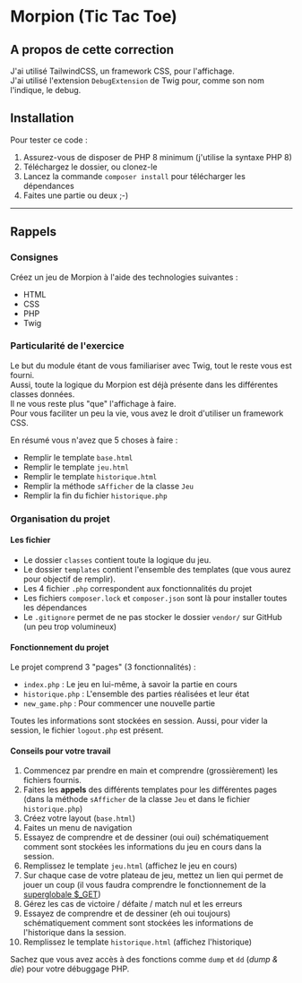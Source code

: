 # Morpion (Tic Tac Toe)

## A propos de cette correction
J'ai utilisé TailwindCSS, un framework CSS, pour l'affichage.  
J'ai utilisé l'extension `DebugExtension` de Twig pour, comme son nom l'indique, le debug.

## Installation
Pour tester ce code :
1. Assurez-vous de disposer de PHP 8 minimum (j'utilise la syntaxe PHP 8)
2. Téléchargez le dossier, ou clonez-le
3. Lancez la commande `composer install` pour télécharger les dépendances
4. Faites une partie ou deux ;-)

________________________________________________________________________

## Rappels
### Consignes
Créez un jeu de Morpion à l'aide des technologies suivantes :
- HTML
- CSS
- PHP
- Twig

### Particularité de l'exercice
Le but du module étant de vous familiariser avec Twig, tout le reste vous est fourni.  
Aussi, toute la logique du Morpion est déjà présente dans les différentes classes données.  
Il ne vous reste plus "que" l'affichage à faire.  
Pour vous faciliter un peu la vie, vous avez le droit d'utiliser un framework CSS.
  
En résumé vous n'avez que 5 choses à faire :
- Remplir le template `base.html`
- Remplir le template `jeu.html`
- Remplir le template `historique.html`
- Remplir la méthode `sAfficher` de la classe `Jeu`
- Remplir la fin du fichier `historique.php`

### Organisation du projet
#### Les fichier
- Le dossier `classes` contient toute la logique du jeu.
- Le dossier `templates` contient l'ensemble des templates (que vous aurez pour objectif de remplir).
- Les 4 fichier `.php` correspondent aux fonctionnalités du projet
- Les fichiers `composer.lock` et `composer.json` sont là pour installer toutes les dépendances
- Le `.gitignore` permet de ne pas stocker le dossier `vendor/` sur GitHub (un peu trop volumineux)

#### Fonctionnement du projet
Le projet comprend 3 "pages" (3 fonctionnalités) :
- `index.php` : Le jeu en lui-même, à savoir la partie en cours
- `historique.php` : L'ensemble des parties réalisées et leur état
- `new_game.php` : Pour commencer une nouvelle partie

Toutes les informations sont stockées en session. Aussi, pour vider la session, le fichier `logout.php` est présent.

#### Conseils pour votre travail
1. Commencez par prendre en main et comprendre (grossièrement) les fichiers fournis.
2. Faites les **appels** des différents templates pour les différentes pages (dans la méthode `sAfficher` de la classe `Jeu` et dans le fichier `historique.php`)
3. Créez votre layout (`base.html`)
4. Faites un menu de navigation
5. Essayez de comprendre et de dessiner (oui oui) schématiquement comment sont stockées les informations du jeu en cours dans la session.
6. Remplissez le template `jeu.html` (affichez le jeu en cours)
7. Sur chaque case de votre plateau de jeu, mettez un lien qui permet de jouer un coup (il vous faudra comprendre le fonctionnement de la <u>superglobale $_GET</u>)
8. Gérez les cas de victoire / défaite / match nul et les erreurs
9. Essayez de comprendre et de dessiner (eh oui toujours) schématiquement comment sont stockées les informations de l'historique dans la session.
10. Remplissez le template `historique.html` (affichez l'historique)

Sachez que vous avez accès à des fonctions comme `dump` et `dd` (*dump & die*) pour votre débuggage PHP.


